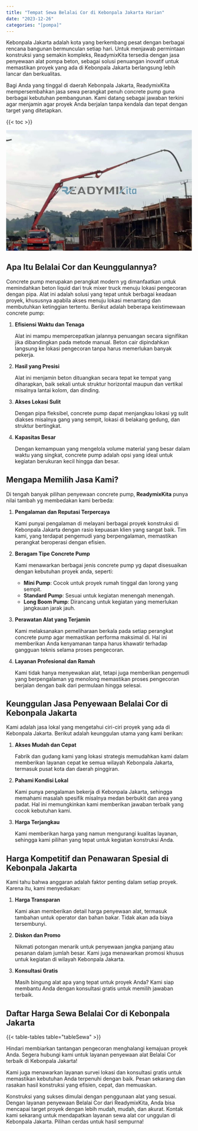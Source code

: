 ```yaml
---
title: "Tempat Sewa Belalai Cor di Kebonpala Jakarta Harian"
date: "2023-12-26"
categories: "[pompa]"
---
```


Kebonpala Jakarta adalah kota yang berkembang pesat dengan berbagai rencana bangunan bermunculan setiap hari. Untuk menjawab permintaan konstruksi yang semakin kompleks, ReadymixKita tersedia dengan jasa penyewaan alat pompa beton, sebagai solusi penuangan inovatif untuk memastikan proyek yang ada di Kebonpala Jakarta berlangsung lebih lancar dan berkualitas.

Bagi Anda yang tinggal di daerah Kebonpala Jakarta, ReadymixKita mempersembahkan jasa sewa perangkat penuh concrete pump guna berbagai kebutuhan pembangunan. Kami datang sebagai jawaban terkini agar menjamin agar proyek Anda berjalan tanpa kendala dan tepat dengan target yang ditetapkan.

{{< toc >}}

![Tempat Sewa Belalai Cor di Kebonpala Jakarta Harian](/images/pompa/sewa-pompa-04.jpg)

## Apa Itu Belalai Cor dan Keunggulannya?

Concrete pump merupakan perangkat modern yg dimanfaatkan untuk memindahkan beton liquid dari truk mixer truck menuju lokasi pengecoran dengan pipa. Alat ini adalah solusi yang tepat untuk berbagai keadaan proyek, khususnya apabila akses menuju lokasi menantang dan membutuhkan ketinggian tertentu. Berikut adalah beberapa keistimewaan concrete pump:

1. **Efisiensi Waktu dan Tenaga**

   Alat ini mampu mempercepatkan jalannya penuangan secara signifikan jika dibandingkan pada metode manual. Beton cair dipindahkan langsung ke lokasi pengecoran tanpa harus memerlukan banyak pekerja.

2. **Hasil yang Presisi**

   Alat ini menjamin beton dituangkan secara tepat ke tempat yang diharapkan, baik sekali untuk struktur horizontal maupun dan vertikal misalnya lantai kolom, dan dinding.

3. **Akses Lokasi Sulit**

   Dengan pipa fleksibel, concrete pump dapat menjangkau lokasi yg sulit diakses misalnya gang yang sempit, lokasi di belakang gedung, dan struktur bertingkat.

4. **Kapasitas Besar**

   Dengan kemampuan yang mengelola volume material yang besar dalam waktu yang singkat, concrete pump adalah opsi yang ideal untuk kegiatan berukuran kecil hingga dan besar.

## Mengapa Memilih Jasa Kami?

Di tengah banyak pilihan penyewaan concrete pump, **ReadymixKita** punya nilai tambah yg membedakan kami berbeda:

1. **Pengalaman dan Reputasi Terpercaya**

   Kami punyai pengalaman di melayani berbagai proyek konstruksi di Kebonpala Jakarta dengan rasio kepuasan klien yang sangat baik. Tim kami, yang terdapat pengemudi yang berpengalaman, memastikan perangkat beroperasi dengan efisien.

2. **Beragam Tipe Concrete Pump**

   Kami menawarkan berbagai jenis concrete pump yg dapat disesuaikan dengan kebutuhan proyek anda, seperti:
   - **Mini Pump**: Cocok untuk proyek rumah tinggal dan lorong yang sempit.
   - **Standard Pump**: Sesuai untuk kegiatan menengah menengah.
   - **Long Boom Pump**: Dirancang untuk kegiatan yang memerlukan jangkauan jarak jauh.

3. **Perawatan Alat yang Terjamin**

   Kami melaksanakan pemeliharaan berkala pada setiap perangkat concrete pump agar memastikan performa maksimal di. Hal ini memberikan Anda kenyamanan tanpa harus khawatir terhadap gangguan teknis selama proses pengecoran.

4. **Layanan Profesional dan Ramah**

   Kami tidak hanya menyewakan alat, tetapi juga memberikan pengemudi yang berpengalaman yg menolong memastikan proses pengecoran berjalan dengan baik dari permulaan hingga selesai.

## Keunggulan Jasa Penyewaan Belalai Cor di Kebonpala Jakarta

Kami adalah jasa lokal yang mengetahui ciri-ciri proyek yang ada di Kebonpala Jakarta. Berikut adalah keunggulan utama yang kami berikan:

1. **Akses Mudah dan Cepat**

   Fabrik dan gudang kami yang lokasi strategis memudahkan kami dalam memberikan layanan cepat ke semua wilayah Kebonpala Jakarta, termasuk pusat kota dan daerah pinggiran.

2. **Pahami Kondisi Lokal**

   Kami punya pengalaman bekerja di Kebonpala Jakarta, sehingga memahami masalah spesifik misalnya medan berbukit dan area yang padat. Hal ini memungkinkan kami memberikan jawaban terbaik yang cocok kebutuhan kami.

3. **Harga Terjangkau**

   Kami memberikan harga yang namun mengurangi kualitas layanan, sehingga kami pilihan yang tepat untuk kegiatan konstruksi Anda.

## Harga Kompetitif dan Penawaran Spesial di Kebonpala Jakarta

Kami tahu bahwa anggaran adalah faktor penting dalam setiap proyek. Karena itu, kami menyediakan:

1. **Harga Transparan**

   Kami akan memberikan detail harga penyewaan alat, termasuk tambahan untuk operator dan bahan bakar. Tidak akan ada biaya tersembunyi.

2. **Diskon dan Promo**

   Nikmati potongan menarik untuk penyewaan jangka panjang atau pesanan dalam jumlah besar. Kami juga menawarkan promosi khusus untuk kegiatan di wilayah Kebonpala Jakarta.

3. **Konsultasi Gratis**

   Masih bingung alat apa yang tepat untuk proyek Anda? Kami siap membantu Anda dengan konsultasi gratis untuk memilih jawaban terbaik.

## Daftar Harga Sewa Belalai Cor di Kebonpala Jakarta

{{< table-tables table="tableSewa" >}}

Hindari membiarkan tantangan pengecoran menghalangi kemajuan proyek Anda. Segera hubungi kami untuk layanan penyewaan alat Belalai Cor terbaik di Kebonpala Jakarta!

Kami juga menawarkan layanan survei lokasi dan konsultasi gratis untuk memastikan kebutuhan Anda terpenuhi dengan baik. Pesan sekarang dan rasakan hasil konstruksi yang efisien, cepat, dan memuaskan.

Konstruksi yang sukses dimulai dengan penggunaan alat yang sesuai. Dengan layanan penyewaan Belalai Cor dari ReadymixKita, Anda bisa mencapai target proyek dengan lebih mudah, mudah, dan akurat. Kontak kami sekarang untuk mendapatkan layanan sewa alat cor unggulan di Kebonpala Jakarta. Pilihan cerdas untuk hasil sempurna!